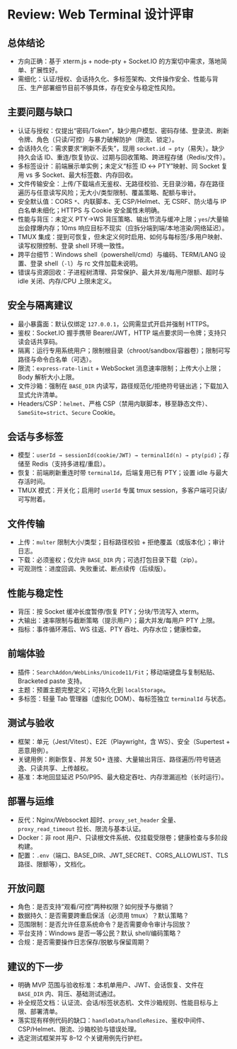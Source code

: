 # Review: Web Terminal 设计评审

## 总体结论

- 方向正确：基于 xterm.js + node-pty + Socket.IO 的方案切中需求，落地简单、扩展性好。
- 需细化：认证/授权、会话持久化、多标签架构、文件操作安全、性能与背压、生产部署细节目前不够具体，存在安全与稳定性风险。

## 主要问题与缺口

- 认证与授权：仅提出“密码/Token”，缺少用户模型、密码存储、登录流、刷新令牌、角色（只读/可控）与暴力破解防护（限流、锁定）。
- 会话持久化：需求要求“刷新不丢失”，现用 `socket.id → pty`（易失）。缺少持久会话 ID、重连/恢复协议、过期与回收策略、跨进程存储（Redis/文件）。
- 多标签设计：前端展示单实例；未定义“标签 ID ↔ PTY”映射、同 Socket 复用 vs 多 Socket、最大标签数、内存回收。
- 文件传输安全：上传/下载端点无鉴权、无路径校验、无目录沙箱，存在路径遍历与任意读写风险；无大小/类型限制、覆盖策略、配额与审计。
- 安全默认值：CORS `*`、内联脚本、无 CSP/Helmet、无 CSRF、防火墙与 IP 白名单未细化；HTTPS 与 Cookie 安全属性未明确。
- 性能与背压：未定义 PTY→WS 背压策略、输出节流与缓冲上限；`yes`/大量输出会撑爆内存；10ms 响应目标不现实（应拆分端到端/本地渲染/网络延迟）。
- TMUX 集成：提到可恢复，但未定义何时启用、如何与每标签/多用户映射、读写权限控制、登录 shell 环境一致性。
- 跨平台细节：Windows shell（powershell/cmd）与编码、TERM/LANG 设置、登录 shell（`-l`）与 rc 文件加载未说明。
- 错误与资源回收：子进程树清理、异常保护、最大并发/每用户限额、超时与 idle 关闭、内存/CPU 上限未定义。

## 安全与隔离建议

- 最小暴露面：默认仅绑定 `127.0.0.1`，公网需显式开启并强制 HTTPS。
- 鉴权：Socket.IO 握手携带 Bearer/JWT，HTTP 端点要求同一令牌；支持只读会话共享码。
- 隔离：运行专用系统用户；限制根目录（chroot/sandbox/容器卷）；限制可写路径与命令白名单（可选）。
- 限流：`express-rate-limit` + WebSocket 消息速率限制；上传大小上限；Body 解析大小上限。
- 文件沙箱：强制在 `BASE_DIR` 内读写，路径规范化/拒绝符号链出逃；下载加入显式允许清单。
- Headers/CSP：`helmet`、严格 CSP（禁用内联脚本，移至静态文件）、`SameSite=strict`、`Secure` Cookie。

## 会话与多标签

- 模型：`userId → sessionId(cookie/JWT) → terminalId(n) → pty(pid)`；存储至 Redis（支持多进程/重启）。
- 恢复：前端刷新重连时带 `terminalId`，后端复用已有 PTY；设置 idle 与最大存活时间。
- TMUX 模式：开关化；启用时 `userId` 专属 tmux session，多客户端可只读/可写附着。

## 文件传输

- 上传：`multer` 限制大小/类型；目标路径校验 + 拒绝覆盖（或版本化）；审计日志。
- 下载：必须鉴权；仅允许 `BASE_DIR` 内；可选打包目录下载（zip）。
- 可观测性：进度回调、失败重试、断点续传（后续版）。

## 性能与稳定性

- 背压：按 Socket 缓冲长度暂停/恢复 PTY；分块/节流写入 xterm。
- 大输出：速率限制与截断策略（提示用户）；最大并发/每用户 PTY 上限。
- 指标：事件循环滞后、WS 往返、PTY 吞吐、内存水位；健康检查。

## 前端体验

- 插件：`SearchAddon/WebLinks/Unicode11/Fit`；移动端键盘与复制粘贴、Bracketed paste 支持。
- 主题：预置主题完整定义；可持久化到 `localStorage`。
- 多标签：轻量 Tab 管理器（虚拟化 DOM）、每标签独立 `terminalId` 与状态。

## 测试与验收

- 框架：单元（Jest/Vitest）、E2E（Playwright，含 WS）、安全（Supertest + 恶意用例）。
- 关键用例：刷新恢复、并发 50+ 连接、大量输出背压、路径遍历/符号链逃逸、只读共享、上传越权。
- 基准：本地回显延迟 P50/P95、最大稳定吞吐、内存泄漏巡检（长时运行）。

## 部署与运维

- 反代：Nginx/Websocket 超时、`proxy_set_header` 全量、`proxy_read_timeout` 拉长、限流与基本认证。
- Docker：非 root 用户、只读根文件系统、仅挂载受限卷；健康检查与多阶段构建。
- 配置：`.env`（端口、BASE_DIR、JWT_SECRET、CORS_ALLOWLIST、TLS 路径、限额等），文档化。

## 开放问题

- 角色：是否支持“观看/可控”两种权限？如何授予与撤销？
- 数据持久：是否需要跨重启保活（必须用 tmux）？默认策略？
- 范围限制：是否允许任意系统命令？是否需要命令审计与回放？
- 平台支持：Windows 是否一等公民？默认 shell/编码策略？
- 合规：是否需要操作日志保存/脱敏与保留周期？

## 建议的下一步

- 明确 MVP 范围与验收标准：本机单用户、JWT、会话恢复、文件在 `BASE_DIR` 内、背压、基础测试通过。
- 补全规范文档：认证流、会话/标签状态机、文件沙箱规则、性能目标与上限、部署清单。
- 落实现有样例代码的缺口：`handleData/handleResize`、鉴权中间件、CSP/Helmet、限流、沙箱校验与错误处理。
- 选定测试框架并写 8–12 个关键用例先行护栏。


